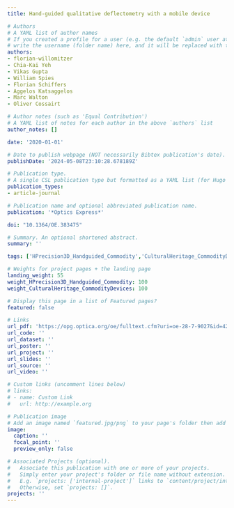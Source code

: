 ```yaml
---
title: Hand-guided qualitative deflectometry with a mobile device

# Authors
# A YAML list of author names
# If you created a profile for a user (e.g. the default `admin` user at `content/authors/admin/`), 
# write the username (folder name) here, and it will be replaced with their full name and linked to their profile.
authors:
- florian-willomitzer
- Chia-Kai Yeh
- Vikas Gupta
- William Spies
- Florian Schiffers
- Aggelos Katsaggelos
- Marc Walton
- Oliver Cossairt

# Author notes (such as 'Equal Contribution')
# A YAML list of notes for each author in the above `authors` list
author_notes: []

date: '2020-01-01'

# Date to publish webpage (NOT necessarily Bibtex publication's date).
publishDate: '2024-05-08T23:10:28.678189Z'

# Publication type.
# A single CSL publication type but formatted as a YAML list (for Hugo requirements).
publication_types:
- article-journal

# Publication name and optional abbreviated publication name.
publication: '*Optics Express*'

doi: "10.1364/OE.383475"

# Summary. An optional shortened abstract.
summary: ''

tags: ['HPrecision3D_Handguided_Commodity','CulturalHeritage_CommodityDevices']

# Weights for project pages + the landing page
landing_weight: 55
weight_HPrecision3D_Handguided_Commodity: 100
weight_CulturalHeritage_CommodityDevices: 100

# Display this page in a list of Featured pages?
featured: false

# Links
url_pdf: 'https://opg.optica.org/oe/fulltext.cfm?uri=oe-28-7-9027&id=429104'
url_code: ''
url_dataset: ''
url_poster: ''
url_project: ''
url_slides: ''
url_source: ''
url_video: ''

# Custom links (uncomment lines below)
# links:
# - name: Custom Link
#   url: http://example.org

# Publication image
# Add an image named `featured.jpg/png` to your page's folder then add a caption below.
image:
  caption: ''
  focal_point: ''
  preview_only: false

# Associated Projects (optional).
#   Associate this publication with one or more of your projects.
#   Simply enter your project's folder or file name without extension.
#   E.g. `projects: ['internal-project']` links to `content/project/internal-project/index.md`.
#   Otherwise, set `projects: []`.
projects: ''
---
```

